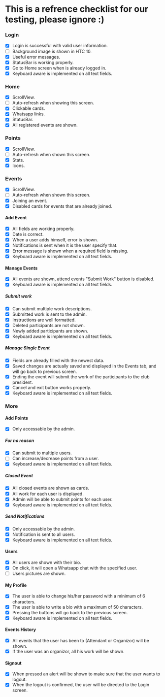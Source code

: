 # This is a refrence checklist for our testing, please ignore :)


### Login
- [X] Login is successful with valid user information.
- [ ] Background image is shown in HTC 10.
- [X] Useful error messages.
- [X] StatusBar is working properly.
- [X] Go to Home screen when is already logged in.
- [X] Keyboard aware is implemented on all text fields.

### Home
- [X] ScrollView.
- [ ] Auto-refresh when showing this screen.
- [X] Clickable cards.
- [X] Whatsapp links.
- [X] StatusBar.
- [X] All registered events are shown.

### Points
- [X] ScrollView.
- [ ] Auto-refresh when shown this screen.
- [X] Stats.
- [X] Icons.

### Events
- [X] ScrollView.
- [ ] Auto-refresh when shown this screen.
- [X] Joining an event.
- [X] Disabled cards for events that are already joined.
#### Add Event
- [X] All fields are working properly.
- [X] Date is correct.
- [X] When a user adds himself, error is shown.
- [X] Notifications is sent when it is the user specify that.
- [X] Error message is shown when a required field is missing.
- [X] Keyboard aware is implemented on all text fields.
#### Manage Events
- [X] All events are shown, attend events "Submit Work" button is disabled.
- [X] Keyboard aware is implemented on all text fields.
##### Submit work
- [X] Can submit multiple work descriptions.
- [X] Submitted work is sent to the admin.
- [X] Instructions are well formatted.
- [x] Deleted participants are not shown.
- [x] Newly added participants are shown.
- [x] Keyboard aware is implemented on all text fields.
##### Manage Single Event
- [x] Fields are already filled with the newest data.
- [x] Saved changes are actually saved and displayed in the Events tab, and will go back to previous screen.
- [x] Ending the event will submit the work of the participants to the club president.
- [x] Cancel and exit button works properly.
- [x] Keyboard aware is implemented on all text fields.

### More
#### Add Points
- [x] Only accessable by the admin.
##### For no reason
- [x] Can submit to multiple users.
- [ ] Can increase/decrease points from a user.
- [x] Keyboard aware is implemented on all text fields.
##### Closed Event
- [x] All closed events are shown as cards.
- [x] All work for each user is displayed.
- [x] Admin will be able to submit points for each user.
- [x] Keyboard aware is implemented on all text fields.

##### Send Notifications
- [x] Only accessable by the admin.
- [x] Notification is sent to all users.
- [x] Keyboard aware is implemented on all text fields.

#### Users
- [x] All users are shown with their bio.
- [x] On click, it will open a Whatsapp chat with the specified user.
- [ ] Users pictures are shown.

#### My Profile
- [x] The user is able to change his/her password with a minimum of 6 characters.
- [x] The user is able to write a bio with a maximum of 50 characters.
- [x] Pressing the buttons will go back to the previous screen.
- [x] Keyboard aware is implemented on all text fields.

#### Events History
- [x] All events that the user has been to (Attendant or Organizor) will be shown.
- [x] If the user was an organizor, all his work will be shown.

#### Signout
- [x] When pressed an alert will be shown to make sure that the user wants to logout.
- [x] When the logout is confirmed, the user will be directed to the Login screen.
